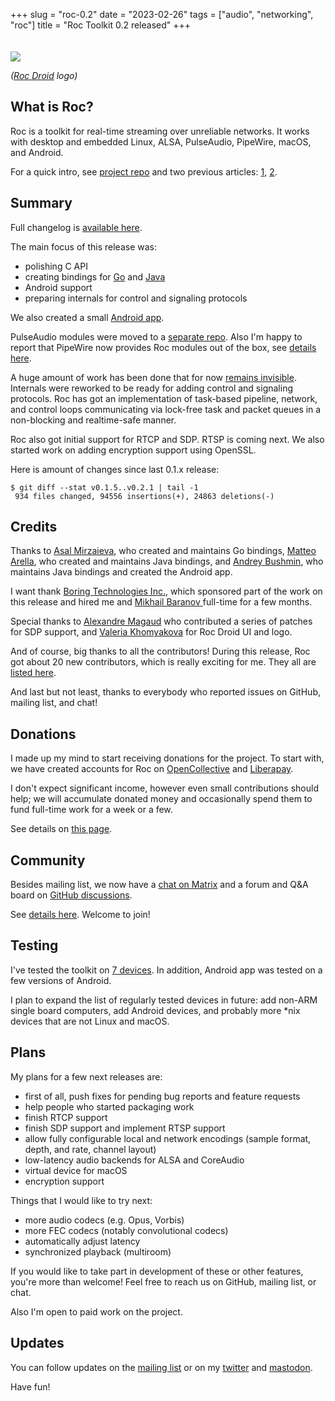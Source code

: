 +++
slug = "roc-0.2"
date = "2023-02-26"
tags = ["audio", "networking", "roc"]
title = "Roc Toolkit 0.2 released"
+++

<img src="/articles/roc-0.2/roc_droid.png" style="margin-top: 20px;"/>

*([Roc Droid](https://github.com/roc-streaming/roc-droid/) logo)*

## What is Roc?

Roc is a toolkit for real-time streaming over unreliable networks. It works with desktop and embedded Linux, ALSA, PulseAudio, PipeWire, macOS, and Android.

For a quick intro, see [project repo](https://github.com/roc-streaming/roc-toolkit) and two previous articles: [1](https://gavv.net/articles/new-network-transport/), [2](https://gavv.net/articles/roc-0.1/).

## Summary

Full changelog is [available here](https://roc-streaming.org/toolkit/docs/development/changelog.html#version-0-2-0-dec-19-2022).

The main focus of this release was:

* polishing C API
* creating bindings for [Go](https://github.com/roc-streaming/roc-go) and [Java](https://github.com/roc-streaming/roc-java/)
* Android support
* preparing internals for control and signaling protocols

We also created a small [Android app](https://github.com/roc-streaming/roc-droid/).

PulseAudio modules were moved to a [separate repo](https://github.com/roc-streaming/roc-pulse/). Also I'm happy to report that PipeWire now provides Roc modules out of the box, see [details here](https://roc-streaming.org/toolkit/docs/tools/sound_server_modules.html).

A huge amount of work has been done that for now [remains invisible](https://roc-streaming.org/toolkit/docs/internals.html). Internals were reworked to be ready for adding control and signaling protocols. Roc has got an implementation of task-based pipeline, network, and control loops communicating via lock-free task and packet queues in a non-blocking and realtime-safe manner.

Roc also got initial support for RTCP and SDP. RTSP is coming next. We also started work on adding encryption support using OpenSSL.

Here is amount of changes since last 0.1.x release:

```
$ git diff --stat v0.1.5..v0.2.1 | tail -1
 934 files changed, 94556 insertions(+), 24863 deletions(-)
 ```

## Credits

Thanks to [Asal Mirzaieva](https://github.com/Asalle), who created and maintains Go bindings, [Matteo Arella](https://github.com/MatteoArella), who created and maintains Java bindings, and [Andrey Bushmin](https://github.com/ortex/), who maintains Java bindings and created the Android app.

I want thank [Boring Technologies Inc.](https://www.boring.tech/), which sponsored part of the work on this release and hired me and [ Mikhail Baranov ](https://github.com/baranovmv) full-time for a few months.

Special thanks to [Alexandre Magaud](https://github.com/alexandremgo) who contributed a series of patches for SDP support, and [Valeria Khomyakova](https://github.com/valeryhime) for Roc Droid UI and logo.

And of course, big thanks to all the contributors! During this release, Roc got about 20 new contributors, which is really exciting for me. They all are [listed here](https://roc-streaming.org/toolkit/docs/about_project/authors.html).

And last but not least, thanks to everybody who reported issues on GitHub, mailing list, and chat!

## Donations

I made up my mind to start receiving donations for the project. To start with, we have created accounts for Roc on [OpenCollective](https://opencollective.com/roc-streaming) and [Liberapay](https://liberapay.com/roc-streaming).

I don't expect significant income, however even small contributions should help; we will accumulate donated money and occasionally spend them to fund full-time work for a week or a few.

See details on [this page](https://roc-streaming.org/toolkit/docs/about_project/sponsors.html).

## Community

Besides mailing list, we now have a [chat on Matrix](https://app.element.io/#/room/#roc-streaming:matrix.org) and a forum and Q&A board on [GitHub discussions](https://github.com/roc-streaming/roc-toolkit/discussions).

See [details here](https://roc-streaming.org/toolkit/docs/about_project/contacts.html). Welcome to join!

## Testing

I've tested the toolkit on [7 devices](https://roc-streaming.org/toolkit/docs/portability/tested_devices.html). In addition, Android app was tested on a few versions of Android.

I plan to expand the list of regularly tested devices in future: add non-ARM single board computers, add Android devices, and probably more *nix devices that are not Linux and macOS.

## Plans

My plans for a few next releases are:

* first of all, push fixes for pending bug reports and feature requests
* help people who started packaging work
* finish RTCP support
* finish SDP support and implement RTSP support
* allow fully configurable local and network encodings (sample format, depth, and rate, channel layout)
* low-latency audio backends for ALSA and CoreAudio
* virtual device for macOS
* encryption support

Things that I would like to try next:

* more audio codecs (e.g. Opus, Vorbis)
* more FEC codecs (notably convolutional codecs)
* automatically adjust latency
* synchronized playback (multiroom)

If you would like to take part in development of these or other features, you're more than welcome! Feel free to reach us on GitHub, mailing list, or chat.

Also I'm open to paid work on the project.

## Updates

You can follow updates on the [mailing list](https://roc-streaming.org/toolkit/docs/about_project/contacts.html) or on my [twitter](https://twitter.com/gavv42) and [mastodon](https://fosstodon.org/@gavv).

Have fun!
